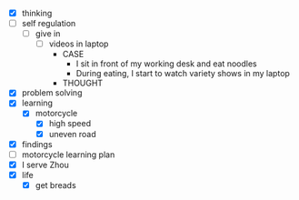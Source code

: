 - [x] thinking
- [ ] self regulation
    - [ ] give in
        - [ ] videos in laptop
            - CASE
                - I sit in front of my working desk and eat noodles
                - During eating, I start to watch variety shows in my laptop
            - THOUGHT
- [x] problem solving
- [x] learning
    - [x] motorcycle
        - [x] high speed
        - [x] uneven road
- [x] findings
- [ ] motorcycle learning plan
- [x] I serve Zhou
- [x] life
    - [x] get breads